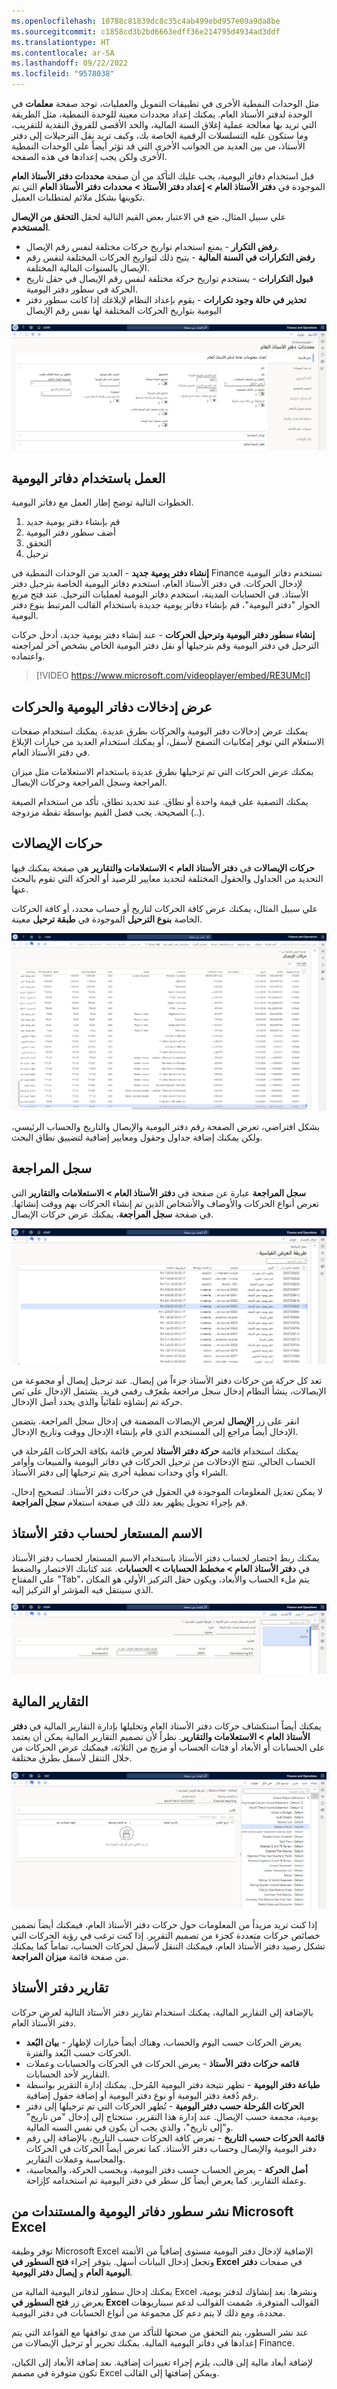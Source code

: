 ```yaml
---
ms.openlocfilehash: 10788c81839dc8c35c4ab499ebd957e09a9da8be
ms.sourcegitcommit: c1858cd3b2bd6663edff36e214795d4934ad3ddf
ms.translationtype: HT
ms.contentlocale: ar-SA
ms.lasthandoff: 09/22/2022
ms.locfileid: "9578038"
---
```

مثل الوحدات النمطية الأخرى في تطبيقات التمويل والعمليات، توجد صفحة **معلمات** في الوحدة لدفتر الأستاذ العام.  يمكنك إعداد محددات معينة للوحدة النمطية، مثل الطريقة التي تريد بها معالجة عملية إغلاق السنة المالية، والحد الأقصى للفروق النقدية للتقريب، وما ستكون عليه التسلسلات الرقمية الخاصة بك، وكيف تريد نقل الترحيلات إلى دفتر الأستاذ، من بين العديد من الجوانب الأخرى التي قد تؤثر أيضاً على الوحدات النمطية الأخرى ولكن يجب إعدادها في هذه الصفحة.  

قبل استخدام دفاتر اليومية، يجب عليك التأكد من أن صفحة **محددات دفتر الأستاذ العام** الموجودة في **دفتر الأستاذ العام > إعداد دفتر الأستاذ > محددات دفتر الأستاذ العام** التي تم تكوينها بشكل ملائم لمتطلبات العميل. 

علي سبيل المثال، ضع في الاعتبار بعض القيم التالية لحقل **التحقق من الإيصال المستخدم**.

- **رفض التكرار** - يمنع استخدام تواريخ حركات مختلفة لنفس رقم الإيصال.  
- **رفض التكرارات في السنة المالية** - يتيح ذلك لتواريخ الحركات المختلفة لنفس رقم الإيصال بالسنوات المالية المختلفة.  
- **قبول التكرارات** - يستخدم تواريخ حركة مختلفة لنفس رقم الإيصال في حقل تاريخ الحركة في سطور دفتر اليومية.  
- **تحذير في حالة وجود تكرارات** - يقوم بإعداد النظام لإبلاغك إذا كانت سطور دفتر اليومية بتواريخ الحركات المختلفة لها نفس رقم الإيصال
 
[![لقطة شاشة لصفحة محددات دفتر الأستاذ العام.](../media/glp-1-ss.png)](../media/glp-1-ss.png#lightbox)‎



## <a name="working-with-journals"></a>العمل باستخدام دفاتر اليومية 

الخطوات التالية توضح إطار العمل مع دفاتر اليومية. 

1. قم بإنشاء دفتر يومية جديد
1. أضف سطور دفتر اليومية
1. التحقق
1. ترحيل



**إنشاء دفتر يومية جديد** - العديد من الوحدات النمطية في Finance تستخدم دفاتر اليومية لإدخال الحركات. في دفتر الأستاذ العام، استخدم دفاتر اليومية الخاصة بترحيل دفتر الأستاذ. في الحسابات المدينة، استخدم دفاتر اليومية لعمليات الترحيل. عند فتح مربع الحوار "دفتر اليومية"، قم بإنشاء دفاتر يومية جديدة باستخدام القالب المرتبط بنوع دفتر اليومية.  

**إنشاء سطور دفتر اليومية وترحيل الحركات** - عند إنشاء دفتر يومية جديد، أدخل حركات الترحيل في دفتر اليومية وقم بترحيلها أو نقل دفتر اليومية الخاص بشخص آخر لمراجعته واعتماده.

 
 > [!VIDEO https://www.microsoft.com/videoplayer/embed/RE3UMcl]


## <a name="view-journal-entries-and-transactions"></a>عرض إدخالات دفاتر اليومية والحركات 

يمكنك عرض إدخالات دفتر اليومية والحركات بطرق عديدة. يمكنك استخدام صفحات الاستعلام التي توفر إمكانيات التصفح لأسفل، أو يمكنك استخدام العديد من خيارات الإبلاغ في دفتر الأستاذ العام.

يمكنك عرض الحركات التي تم ترحيلها بطرق عديدة باستخدام الاستعلامات مثل ميزان المراجعة وسجل المراجعة وحركات الإيصال.

يمكنك التصفية على قيمة واحدة أو نطاق. عند تحديد نطاق، تأكد من استخدام الصيغة الصحيحة. يجب فصل القيم بواسطة نقطة مزدوجة (..).

## <a name="voucher-transactions"></a>حركات الإيصالات 

**حركات الإيصالات** في **دفتر الأستاذ العام > الاستعلامات والتقارير** هي صفحة يمكنك فيها التحديد من الجداول والحقول المختلفة لتحديد معايير للرصيد أو الحركة التي تقوم بالبحث عنها.
 
علي سبيل المثال، يمكنك عرض كافة الحركات لتاريخ أو حساب محدد، أو كافة الحركات الخاصة **بنوع الترحيل** الموجودة في **طبقة ترحيل** معينة. 
 
[![لقطة شاشة لصفحة حركات الايصالات‎.](../media/voucher-transactions-ss.png)](../media/voucher-transactions-ss.png#lightbox)

بشكل افتراضي، تعرض الصفحة رقم دفتر اليومية والإيصال والتاريخ والحساب الرئيسي، ولكن يمكنك إضافة جداول وحقول ومعايير إضافية لتضييق نطاق البحث.

## <a name="audit-trail"></a>سجل المراجعة 

**سجل المراجعة** عبارة عن صفحة في **دفتر الأستاذ العام > الاستعلامات والتقارير** التي تعرض أنواع الحركات والأوصاف والأشخاص الذين تم إنشاء الحركات بهم ووقت إنشائها. في صفحة **سجل المراجعة**، يمكنك عرض حركات الإيصال.

[![لقطة شاشة لصفحة سجل المراجعة تعرض حركات الإيصالات.](../media/audit-trail-ss.png)](../media/audit-trail-ss.png#lightbox)


تعد كل حركة من حركات دفتر الأستاذ جزءاً من إيصال. عند ترحيل إيصال أو مجموعة من الإيصالات، ينشأ النظام إدخال سجل مراجعة بمُعرّف رقمي فريد. يشتمل الإدخال على نَص حركة تم إنشاؤه تلقائياً والذي يحدد أصل الإدخال.  

انقر على زر **الإيصال** لعرض الإيصالات المضمنة في إدخال سجل المراجعة. يتضمن الإدخال أيضاً مراجع إلى المستخدم الذي قام بإنشاء الإدخال ووقت وتاريخ الإدخال.
 
يمكنك استخدام قائمة **حركة دفتر الأستاذ** لعرض قائمة بكافة الحركات المُرحلة في الحساب الحالي. تنتج الإدخالات من ترحيل الحركات في دفاتر اليومية والمبيعات وأوامر الشراء وأي وحدات نمطية أخرى يتم ترحيلها إلى دفتر الأستاذ.  

لا يمكن تعديل المعلومات الموجودة في الحقول في حركات دفتر الأستاذ. لتصحيح إدخال، قم بإجراء تحويل يظهر بعد ذلك في صفحة استعلام **سجل المراجعة**.  

## <a name="ledger-account-alias"></a>الاسم المستعار لحساب دفتر الأستاذ 

يمكنك ربط اختصار لحساب دفتر الأستاذ باستخدام الاسم المستعار لحساب دفتر الأستاذ في **دفتر الأستاذ العام > مخطط الحسابات > الحسابات**. عند كتابتك الاختصار والضغط علي المفتاح "Tab"، يتم ملء الحساب والأبعاد، ويكون حقل التركيز الأولي هو المكان الذي سينتقل فيه المؤشر أو التركيز إليه.
 
[![لقطة شاشة لصفحة الاسم المستعار لحساب دفتر الأستاذ.](../media/ledger-account-alias-ss.png)](../media/ledger-account-alias-ss.png#lightbox)


## <a name="financial-reports"></a>التقارير المالية 

يمكنك أيضاً استكشاف حركات دفتر الأستاذ العام وتحليلها بإدارة التقارير المالية في **دفتر الأستاذ العام > الاستعلامات والتقارير**. نظراً لأن تصميم التقارير المالية يمكن أن يعتمد على الحسابات أو الأبعاد أو فئات الحساب أو مزيج من الثلاثة، فيمكنك عرض الحركات من خلال التنقل لأسفل بطرق مختلفة. 
 
[![لقطة شاشة للميزانية العمومية - التقرير الافتراضي.](../media/financial-reports-ss.png)](../media/financial-reports-ss.png#lightbox)

إذا كنت تريد مزيداً من المعلومات حول حركات دفتر الأستاذ العام، فيمكنك أيضاً تضمين خصائص حركات متعددة كجزء من تصميم التقرير. إذا كنت ترغب في رؤية الحركات التي تشكل رصيد دفتر الأستاذ العام، فيمكنك التنقل لأسفل لحركات الحساب، تماماً كما يمكنك من صفحة قائمة **ميزان المراجعة**.

## <a name="ledger-reports"></a>تقارير دفتر الأستاذ 

بالإضافة إلى التقارير المالية، يمكنك استخدام تقارير دفتر الأستاذ التالية لعرض حركات دفتر الأستاذ العام.

- **بيان البُعد‎** - يعرض الحركات حسب اليوم والحساب، وهناك أيضاً خيارات لإظهار الحركات حسب البُعد والفترة.
- **قائمه حركات دفتر الأستاذ** - يعرض الحركات في الحركات والحسابات وعملات التقارير لأحد الحسابات.
- **طباعة دفتر اليومية** - تظهر نتيجة دفتر اليومية المُرحل. يمكنك إدارة التقرير بواسطة رقم دُفعة دفتر اليومية أو نوع دفتر اليومية أو إضافة حقول إضافية.
- **الحركات المُرحلة حسب دفتر اليومية** - تُظهر الحركات التي تم ترحيلها إلى دفتر يومية، مجمعة حسب الإيصال. عند إدارة هذا التقرير، ستحتاج إلى إدخال "من تاريخ" و"إلى تاريخ"، والذي يجب أن يكون في نفس السنه المالية. 
- **قائمة الحركات حسب التاريخ** - تعرض كافة الحركات حسب التاريخ، بالإضافة إلى رقم دفتر اليومية والإيصال وحساب دفتر الأستاذ. كما تعرض أيضاً الحركات في الحركات والمحاسبة وعملات التقارير.
- **أصل الحركة** - يعرض الحساب حسب دفتر اليومية، وبحسب الحركة، والمحاسبة، وعملة التقارير. كما يعرض أيضاً كل سطر في دفتر اليومية تم استخدامه كإزاحة.

## <a name="publish-journal-lines-and-documents-from-microsoft-excel"></a>نشر سطور دفاتر اليومية والمستندات من Microsoft Excel 

توفر وظيفة Microsoft Excel الإضافية لإدخال دفتر اليومية مستوى إضافياً من الأتمتة وتجعل إدخال البيانات أسهل. يتوفر إجراء **فتح السطور في Excel‎** في صفحات **دفتر اليومية العام** و **إيصال دفتر اليومية**.
 
يمكنك إدخال سطور لدفاتر اليومية المالية من Excel ونشرها. بعد إنشاؤك لدفتر يومية، يعرض زر **فتح السطور في Excel** القوالب المتوفرة. صُممت القوالب لدعم سيناريوهات محددة، ومع ذلك لا يتم دعم كل مجموعة من أنواع الحسابات في دفتر اليومية.

عند نشر السطور، يتم التحقق من صحتها للتأكد من مدى توافقها مع القواعد التي يتم إعدادها في دفاتر اليومية المالية. يمكنك تحرير أو ترحيل الإيصالات من Finance.

لإضافة أبعاد مالية إلى قالب، يلزم إجراء تغييرات إضافية. بعد إضافة الأبعاد إلى الكيان، تكون متوفرة في مصمم Excel ويمكن إضافتها إلى القالب.



